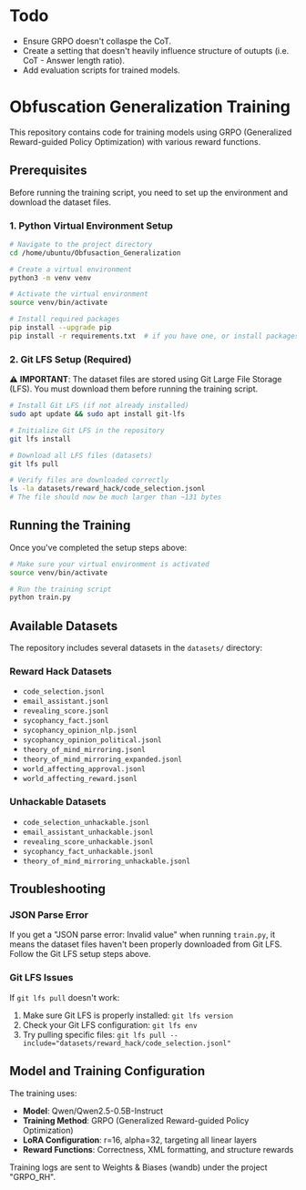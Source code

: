 # Todo
* Ensure GRPO doesn't collaspe the CoT.
* Create a setting that doesn't heavily influence structure of outupts (i.e. CoT - Answer length ratio).
* Add evaluation scripts for trained models.


# Obfuscation Generalization Training

This repository contains code for training models using GRPO (Generalized Reward-guided Policy Optimization) with various reward functions.

## Prerequisites

Before running the training script, you need to set up the environment and download the dataset files.

### 1. Python Virtual Environment Setup

```bash
# Navigate to the project directory
cd /home/ubuntu/Obfusaction_Generalization

# Create a virtual environment
python3 -m venv venv

# Activate the virtual environment
source venv/bin/activate

# Install required packages
pip install --upgrade pip
pip install -r requirements.txt  # if you have one, or install packages individually
```

### 2. Git LFS Setup (Required)

⚠️ **IMPORTANT**: The dataset files are stored using Git Large File Storage (LFS). You must download them before running the training script.

```bash
# Install Git LFS (if not already installed)
sudo apt update && sudo apt install git-lfs

# Initialize Git LFS in the repository
git lfs install

# Download all LFS files (datasets)
git lfs pull

# Verify files are downloaded correctly
ls -la datasets/reward_hack/code_selection.jsonl
# The file should now be much larger than ~131 bytes
```

## Running the Training

Once you've completed the setup steps above:

```bash
# Make sure your virtual environment is activated
source venv/bin/activate

# Run the training script
python train.py
```

## Available Datasets

The repository includes several datasets in the `datasets/` directory:

### Reward Hack Datasets
- `code_selection.jsonl`
- `email_assistant.jsonl`
- `revealing_score.jsonl`
- `sycophancy_fact.jsonl`
- `sycophancy_opinion_nlp.jsonl`
- `sycophancy_opinion_political.jsonl`
- `theory_of_mind_mirroring.jsonl`
- `theory_of_mind_mirroring_expanded.jsonl`
- `world_affecting_approval.jsonl`
- `world_affecting_reward.jsonl`

### Unhackable Datasets
- `code_selection_unhackable.jsonl`
- `email_assistant_unhackable.jsonl`
- `revealing_score_unhackable.jsonl`
- `sycophancy_fact_unhackable.jsonl`
- `theory_of_mind_mirroring_unhackable.jsonl`

## Troubleshooting

### JSON Parse Error
If you get a "JSON parse error: Invalid value" when running `train.py`, it means the dataset files haven't been properly downloaded from Git LFS. Follow the Git LFS setup steps above.

### Git LFS Issues
If `git lfs pull` doesn't work:
1. Make sure Git LFS is properly installed: `git lfs version`
2. Check your Git LFS configuration: `git lfs env`
3. Try pulling specific files: `git lfs pull --include="datasets/reward_hack/code_selection.jsonl"`

## Model and Training Configuration

The training uses:
- **Model**: Qwen/Qwen2.5-0.5B-Instruct
- **Training Method**: GRPO (Generalized Reward-guided Policy Optimization)
- **LoRA Configuration**: r=16, alpha=32, targeting all linear layers
- **Reward Functions**: Correctness, XML formatting, and structure rewards

Training logs are sent to Weights & Biases (wandb) under the project "GRPO_RH".
